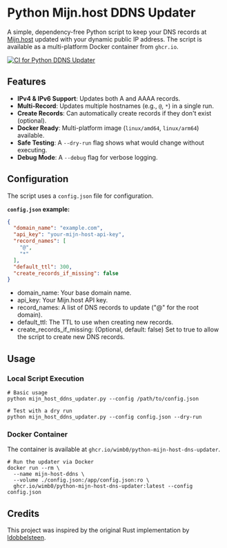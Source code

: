 # Python Mijn.host DDNS Updater

A simple, dependency-free Python script to keep your DNS records at [Mijn.host](https://mijn.host) updated with your dynamic public IP address.
The script is available as a multi-platform Docker container from `ghcr.io`.

[![CI for Python DDNS Updater](https://github.com/wimb0/python-mijn-host-dns-updater/actions/workflows/ci.yml/badge.svg)](https://github.com/wimb0/python-mijn-host-dns-updater/actions/workflows/ci.yml)

## Features

-   **IPv4 & IPv6 Support**: Updates both A and AAAA records.
-   **Multi-Record**: Updates multiple hostnames (e.g., `@`, `*`) in a single run.
-   **Create Records**: Can automatically create records if they don't exist (optional).
-   **Docker Ready**: Multi-platform image (`linux/amd64`, `linux/arm64`) available.
-   **Safe Testing**: A `--dry-run` flag shows what would change without executing.
-   **Debug Mode**: A `--debug` flag for verbose logging.

## Configuration

The script uses a `config.json` file for configuration.

**`config.json` example:**

```json
{
  "domain_name": "example.com",
  "api_key": "your-mijn-host-api-key",
  "record_names": [
    "@",
    "*"
  ],
  "default_ttl": 300,
  "create_records_if_missing": false
}
```
- domain_name: Your base domain name.
- api_key: Your Mijn.host API key.
- record_names: A list of DNS records to update ("@" for the root domain).
- default_ttl: The TTL to use when creating new records.
- create_records_if_missing: (Optional, default: false) Set to true to allow the script to create new DNS records.

## Usage
### Local Script Execution
```
# Basic usage
python mijn_host_ddns_updater.py --config /path/to/config.json

# Test with a dry run
python mijn_host_ddns_updater.py --config config.json --dry-run
```
### Docker Container
The container is available at `ghcr.io/wimb0/python-mijn-host-dns-updater`.

```
# Run the updater via Docker
docker run --rm \
  --name mijn-host-ddns \
  --volume ./config.json:/app/config.json:ro \
  ghcr.io/wimb0/python-mijn-host-dns-updater:latest --config config.json
```
 
## Credits
This project was inspired by the original Rust implementation by [ldobbelsteen](https://github.com/ldobbelsteen/mijn-host-ddns).
